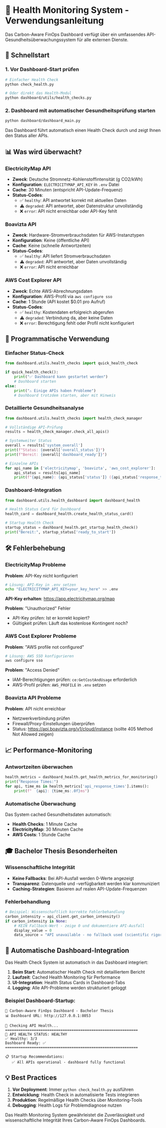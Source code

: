 # 🏥 Health Monitoring System - Verwendungsanleitung

Das Carbon-Aware FinOps Dashboard verfügt über ein umfassendes API-Gesundheitsüberwachungssystem für alle externen Dienste.

## 🚀 Schnellstart

### 1. Vor Dashboard-Start prüfen
```bash
# Einfacher Health Check
python check_health.py

# Oder direkt das Health-Modul
python dashboard/utils/health_checks.py
```

### 2. Dashboard mit automatischer Gesundheitsprüfung starten
```bash
python dashboard/dashboard_main.py
```
Das Dashboard führt automatisch einen Health Check durch und zeigt Ihnen den Status aller APIs.

## 📊 Was wird überwacht?

### ElectricityMap API
- **Zweck**: Deutsche Stromnetz-Kohlenstoffintensität (g CO2/kWh)
- **Konfiguration**: `ELECTRICITYMAP_API_KEY` in `.env` Datei
- **Cache**: 30 Minuten (entspricht API-Update-Frequenz)
- **Status-Codes**:
  - ✅ `healthy`: API antwortet korrekt mit aktuellen Daten
  - ⚠️ `degraded`: API antwortet, aber Datenstruktur unvollständig
  - ❌ `error`: API nicht erreichbar oder API-Key fehlt

### Boavizta API
- **Zweck**: Hardware-Stromverbrauchsdaten für AWS-Instanztypen
- **Konfiguration**: Keine (öffentliche API)
- **Cache**: Keine (schnelle Antwortzeiten)
- **Status-Codes**:
  - ✅ `healthy`: API liefert Stromverbrauchsdaten
  - ⚠️ `degraded`: API antwortet, aber Daten unvollständig
  - ❌ `error`: API nicht erreichbar

### AWS Cost Explorer API
- **Zweck**: Echte AWS-Abrechnungsdaten
- **Konfiguration**: AWS-Profil via `aws configure sso`
- **Cache**: 1 Stunde (API kostet $0.01 pro Aufruf)
- **Status-Codes**:
  - ✅ `healthy`: Kostendaten erfolgreich abgerufen
  - ⚠️ `degraded`: Verbindung da, aber keine Daten
  - ❌ `error`: Berechtigung fehlt oder Profil nicht konfiguriert

## 🔧 Programmatische Verwendung

### Einfacher Status-Check
```python
from dashboard.utils.health_checks import quick_health_check

if quick_health_check():
    print("✅ Dashboard kann gestartet werden")
    # Dashboard starten
else:
    print("⚠️ Einige APIs haben Probleme")
    # Dashboard trotzdem starten, aber mit Hinweis
```

### Detaillierte Gesundheitsanalyse
```python
from dashboard.utils.health_checks import health_check_manager

# Vollständige API-Prüfung
results = health_check_manager.check_all_apis()

# Systemweiter Status
overall = results['system_overall']
print(f"Status: {overall['overall_status']}")
print(f"Bereit: {overall['dashboard_ready']}")

# Einzelne APIs
for api_name in ['electricitymap', 'boavizta', 'aws_cost_explorer']:
    api_status = results[api_name]
    print(f"{api_name}: {api_status['status']} ({api_status['response_time_ms']:.0f}ms)")
```

### Dashboard-Integration
```python
from dashboard.utils.health_dashboard import dashboard_health

# Health Status Card für Dashboard
health_card = dashboard_health.create_health_status_card()

# Startup Health Check
startup_status = dashboard_health.get_startup_health_check()
print("Bereit:", startup_status['ready_to_start'])
```

## 🛠️ Fehlerbehebung

### ElectricityMap Probleme

**Problem**: API-Key nicht konfiguriert
```bash
# Lösung: API-Key in .env setzen
echo "ELECTRICITYMAP_API_KEY=your_key_here" >> .env
```
**API-Key erhalten**: https://app.electricitymap.org/map

**Problem**: "Unauthorized" Fehler
- API-Key prüfen: Ist er korrekt kopiert?
- Gültigkeit prüfen: Läuft das kostenlose Kontingent noch?

### AWS Cost Explorer Probleme

**Problem**: "AWS profile not configured"
```bash
# Lösung: AWS SSO konfigurieren
aws configure sso
```

**Problem**: "Access Denied"
- IAM-Berechtigungen prüfen: `ce:GetCostAndUsage` erforderlich
- AWS-Profil prüfen: `AWS_PROFILE` in `.env` setzen

### Boavizta API Probleme

**Problem**: API nicht erreichbar
- Netzwerkverbindung prüfen
- Firewall/Proxy-Einstellungen überprüfen
- Status: https://api.boavizta.org/v1/cloud/instance (sollte 405 Method Not Allowed zeigen)

## 📈 Performance-Monitoring

### Antwortzeiten überwachen
```python
health_metrics = dashboard_health.get_health_metrics_for_monitoring()
print("Response Times:")
for api, time_ms in health_metrics['api_response_times'].items():
    print(f"  {api}: {time_ms:.0f}ms")
```

### Automatische Überwachung
Das System cached Gesundheitsdaten automatisch:
- **Health Checks**: 1 Minute Cache
- **ElectricityMap**: 30 Minuten Cache
- **AWS Costs**: 1 Stunde Cache

## 🎓 Bachelor Thesis Besonderheiten

### Wissenschaftliche Integrität
- **Keine Fallbacks**: Bei API-Ausfall werden 0-Werte angezeigt
- **Transparenz**: Datenquelle und -verfügbarkeit werden klar kommuniziert  
- **Caching-Strategien**: Basieren auf realen API-Update-Frequenzen

### Fehlerbehandlung
```python
# Beispiel: Wissenschaftlich korrekte Fehlerbehandlung
carbon_intensity = api_client.get_carbon_intensity()
if carbon_intensity is None:
    # KEIN Fallback-Wert - zeige 0 und dokumentiere API-Ausfall
    display_value = 0
    data_source = "API unavailable - no fallback used (scientific rigor)"
```

## 🔄 Automatische Dashboard-Integration

Das Health Check System ist automatisch in das Dashboard integriert:

1. **Beim Start**: Automatischer Health Check mit detailliertem Bericht
2. **Laufzeit**: Cached Health Monitoring für Performance
3. **UI-Integration**: Health Status Cards in Dashboard-Tabs
4. **Logging**: Alle API-Probleme werden strukturiert geloggt

### Beispiel Dashboard-Startup:
```
🚀 Carbon-Aware FinOps Dashboard - Bachelor Thesis
📊 Dashboard URL: http://127.0.0.1:8053

🏥 Checking API Health...
============================================================
🏥 API HEALTH STATUS: HEALTHY
✅ Healthy: 3/3
Dashboard Ready: ✅
============================================================

📋 Startup Recommendations:
   ✅ All APIs operational - dashboard fully functional
```

## 💡 Best Practices

1. **Vor Deployment**: Immer `python check_health.py` ausführen
2. **Entwicklung**: Health Check in automatisierte Tests integrieren
3. **Produktion**: Regelmäßige Health Checks über Monitoring-Tools
4. **Debugging**: Health Logs für Problemdiagnose nutzen

Das Health Monitoring System gewährleistet die Zuverlässigkeit und wissenschaftliche Integrität Ihres Carbon-Aware FinOps Dashboards.